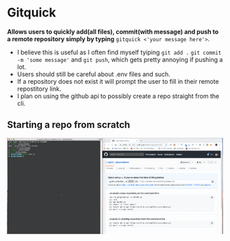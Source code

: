 # Gitquick

**Allows users to quickly add(all files), commit(with message) and push to a remote repository simply by typing** `gitquick <'your message here'>`.

- I believe this is useful as I often find myself tyiping `git add .` `git commit -m 'some message'` and `git push`, which gets pretty annoying if pushing a lot.
- Users should still be careful about .env files and such.
- If a repository does not exist it will prompt the user to fill in their remote repostitory link.
- I plan on using the github api to possibly create a repo straight from the cli.

## Starting a repo from scratch

![](./assets/startRepo.gif)
